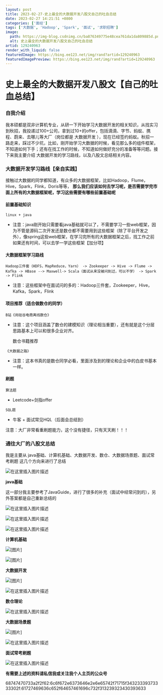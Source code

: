 ```yaml
---
layout: post
title: 2023-02-27-史上最全的大数据开发八股文自己的吐血总结
date: 2023-02-27 14:21:51 +0800
categories: ['面经']
tags: ['大数据', 'Hadoop', 'Spark', '面试', '求职招聘']
image:
  path: https://img-blog.csdnimg.cn/ba876349775e48cea761da1da809885d.png?x-oss-process=image/resize,m_fixed,h_150
  alt: 史上最全的大数据开发八股文自己的吐血总结
artid: 129240963
render_with_liquid: false
featuredImage: https://bing.ee123.net/img/rand?artid=129240963
featuredImagePreview: https://bing.ee123.net/img/rand?artid=129240963
---
```


# 史上最全的大数据开发八股文【自己的吐血总结】

### 自我介绍

我本硕都是双非计算机专业，从研一下开始学习大数据开发的相关知识，从找实习到秋招，我投递过100+公司，拿到过10+的offer，包括滴滴、字节、蚂蚁、携程、蔚来、去哪儿等大厂（岗位都是
大数据开发
），现在已经签约蚂蚁。秋招一路走来，踩过不少坑，比如，刚开始学习大数据的时候，看见那么多的组件框架，不知道如何下手；还有在找工作的时候，不知道如何做好充分的准备等等问题。接下来我主要介绍 大数据开发的学习路线，以及八股文总结相关内容。

### 大数据开发学习路线【亲自实践】

接触过大数据的同学都知道，有众多的大数据框架，比如Hadoop，Flume，Hive，Spark，Flink，Doris等等，
**那么我们应该如何去学习呢，是否需要学完市面上所有的大数据框架呢，学习这些需要有哪些前置基础呢**

#### 前置基础知识

`linux + java`

* 注意：java刚开始只需要看java基础就可以了，不需要学习一些web框架，因为不管是源码二次开发还是数仓都不需要用到这些框架（除了平台开发之外），像spring这些web框架，在学习完所有的大数据框架之后，找工作之前如果还有时间，可以去学一学这些框架【加分项】

#### 大数据框架学习路线

`Hadoop三件套（HDFS，MapReduce，Yarn） -> Zookeeper -> Hive -> Flume -> Kafka -> HBase --> Maxwell-> Scala（面试从来没被问到过，可以不学） -> Spark -> Flink`

* 注意：这些框架中在面试问的多的：Hadoop三件套，Zookeeper，Hive，Kafka，Spark，Flink

#### 项目推荐（适合做数仓的同学）

`B站《尚硅谷电商离线数仓》`

* 注意：这个项目涵盖了数仓的建模知识（理论相当重要），还有就是这个分层思路基本上可以和很多企业对齐。
    
  数仓书籍推荐

`《大数据之路》`

* 注意：这本书真的是数仓同学必看，里面涉及到的理论和企业中的白皮书基本一样。

#### 刷题

`算法题`

* Leetcode+剑指offer

`SQL题`

* 牛客 + 面试常见HQL（后面会总结到）

注意：大厂非常看重刷题能力，这个没有捷径，只有天天刷！！！

### 通往大厂的八股文总结

我是主要从 java基础、计算机基础、大数据开发、数仓、大数据场景题、面试常考刷题 这几个方向来进行了总结
  
![在这里插入图片描述](https://i-blog.csdnimg.cn/blog_migrate/652cd8dddebc2e69c49af16d00e2206c.png)
  
**java基础**
  
这一部分我主要参考了JavaGuide，进行了很多的补充（面试中经常问到的），另外答案都是自己重新总结的
  
![在这里插入图片描述](https://i-blog.csdnimg.cn/blog_migrate/ac0a4149d6e338d9970955190c064453.png)
  
![在这里插入图片描述](https://i-blog.csdnimg.cn/blog_migrate/81b4d8b9656a6730cad37e8f4c9d9ce8.png)
  
![在这里插入图片描述](https://i-blog.csdnimg.cn/blog_migrate/6bd45652639cba80430e151eeed30f02.png)

**计算机基础**
  
![[图片]](https://i-blog.csdnimg.cn/blog_migrate/13ecac6d4270ab357714323c29004f15.png)

![[图片]](https://i-blog.csdnimg.cn/blog_migrate/0c381d09c44b52a9d47ca27fd0f2be70.png)

**大数据开发**
  
![[图片]](https://i-blog.csdnimg.cn/blog_migrate/1e13862e4ba28a60b9622525db6d642c.png)
  
![在这里插入图片描述](https://i-blog.csdnimg.cn/blog_migrate/e182d063d394ea7e8e659faab2b9eb79.png)
  
**数仓理论**
  
![在这里插入图片描述](https://i-blog.csdnimg.cn/blog_migrate/c170116d18c82f27ffe39172ef874d7f.png)

**大数据场景题**
  
![[图片]](https://i-blog.csdnimg.cn/blog_migrate/bf6355c867d2c1c9578ffc7f31f3a556.png)
  
![在这里插入图片描述](https://i-blog.csdnimg.cn/blog_migrate/782aaf9df99e16678f0beb98593b6c99.png)
  
**面试常考刷题**
  
![在这里插入图片描述](https://i-blog.csdnimg.cn/blog_migrate/65a137c120aaf658af7a755371ac486e.png)

**有需要上述的资料请私信我或关注我个人主页的公众号**

68747470733a2f2f62:6c6f672e6373646e2e6e65742f71715f34323339373333302f:61727469636c652f64657461696c732f313239323430393633